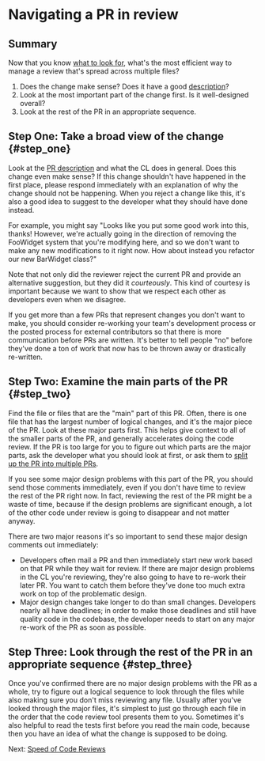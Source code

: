 # Navigating a PR in review



## Summary

Now that you know [what to look for](looking-for.md), what's the most efficient
way to manage a review that's spread across multiple files?

1.  Does the change make sense? Does it have a good
    [description](../developer/cl-descriptions.md)?
2.  Look at the most important part of the change first. Is it well-designed
    overall?
3.  Look at the rest of the PR in an appropriate sequence.

## Step One: Take a broad view of the change {#step_one}

Look at the [PR description](../developer/cl-descriptions.md) and what the CL
does in general. Does this change even make sense? If this change shouldn't have
happened in the first place, please respond immediately with an explanation of
why the change should not be happening. When you reject a change like this, it's
also a good idea to suggest to the developer what they should have done instead.

For example, you might say "Looks like you put some good work into this, thanks!
However, we're actually going in the direction of removing the FooWidget system
that you're modifying here, and so we don't want to make any new modifications
to it right now. How about instead you refactor our new BarWidget class?"

Note that not only did the reviewer reject the current PR and provide an
alternative suggestion, but they did it *courteously*. This kind of courtesy is
important because we want to show that we respect each other as developers even
when we disagree.

If you get more than a few PRs that represent changes you don't want to make,
you should consider re-working your team's development process or the posted
process for external contributors so that there is more communication before PRs
are written. It's better to tell people "no" before they've done a ton of work
that now has to be thrown away or drastically re-written.

## Step Two: Examine the main parts of the PR {#step_two}

Find the file or files that are the "main" part of this PR. Often, there is one
file that has the largest number of logical changes, and it's the major piece of
the PR. Look at these major parts first. This helps give context to all of the
smaller parts of the PR, and generally accelerates doing the code review. If the
PR is too large for you to figure out which parts are the major parts, ask the
developer what you should look at first, or ask them to
[split up the PR into multiple PRs](../developer/small-PRs.md).

If you see some major design problems with this part of the PR, you should send
those comments immediately, even if you don't have time to review the rest of
the PR right now. In fact, reviewing the rest of the PR might be a waste of
time, because if the design problems are significant enough, a lot of the other
code under review is going to disappear and not matter anyway.

There are two major reasons it's so important to send these major design
comments out immediately:

-   Developers often mail a PR and then immediately start new work based on that
    PR while they wait for review. If there are major design problems in the CL
    you're reviewing, they're also going to have to re-work their later PR. You
    want to catch them before they've done too much extra work on top of the
    problematic design.
-   Major design changes take longer to do than small changes. Developers nearly
    all have deadlines; in order to make those deadlines and still have quality
    code in the codebase, the developer needs to start on any major re-work of
    the PR as soon as possible.

## Step Three: Look through the rest of the PR in an appropriate sequence {#step_three}

Once you've confirmed there are no major design problems with the PR as a whole,
try to figure out a logical sequence to look through the files while also making
sure you don't miss reviewing any file. Usually after you've looked through the
major files, it's simplest to just go through each file in the order that
the code review tool presents them to you. Sometimes it's also helpful to read the tests
first before you read the main code, because then you have an idea of what the
change is supposed to be doing.

Next: [Speed of Code Reviews](speed.md)
